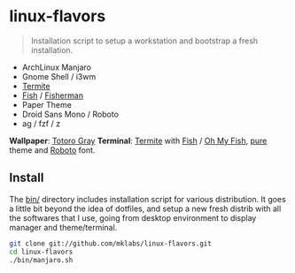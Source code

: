 # linux-flavors

> Installation script to setup a workstation and bootstrap a fresh installation.

- ArchLinux Manjaro
- Gnome Shell / i3wm
- [Termite][]
- [Fish][] / [Fisherman]
- Paper Theme
- Droid Sans Mono / Roboto
- ag / fzf / z

**Wallpaper**: [Totoro Gray](http://www.zastavki.com/pictures/originals/2015/Backgrounds_Totoro__gray_background_104137_.png)
**Terminal**: [Termite](https://github.com/thestinger/termite) with
[Fish](https://fishshell.com/) / [Oh My
Fish](https://github.com/oh-my-fish/oh-my-fish),
[pure](https://github.com/rafaelrinaldi/pure) theme and
[Roboto](https://www.google.com/fonts/specimen/Roboto) font.

[Termite]: https://github.com/thestinger/termite
[Fish]: https://fishshell.com/
[Fisherman]: https://github.com/fisherman
[pure]: https://github.com/rafaelrinaldi/pure

## Install

The [bin/](./bin) directory includes installation script for various
distribution. It goes a little bit beyond the idea of dotfiles, and setup a new
fresh distrib with all the softwares that I use, going from desktop
environment to display manager and theme/terminal.

```sh
git clone git://github.com/mklabs/linux-flavors.git
cd linux-flavors
./bin/manjaro.sh
```
